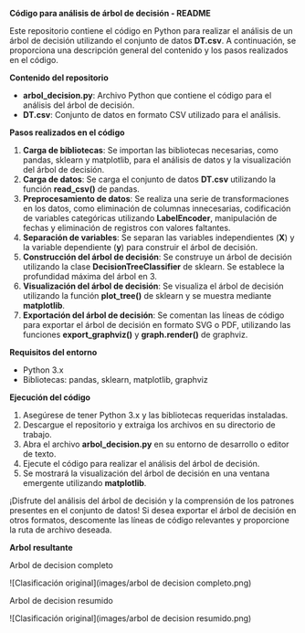 ﻿**Código para análisis de árbol de decisión - README**

Este repositorio contiene el código en Python para realizar el análisis de un árbol de decisión utilizando el conjunto de datos **DT.csv**. A continuación, se proporciona una descripción general del contenido y los pasos realizados en el código.

**Contenido del repositorio**

- **arbol\_decision.py**: Archivo Python que contiene el código para el análisis del árbol de decisión.
- **DT.csv**: Conjunto de datos en formato CSV utilizado para el análisis.

**Pasos realizados en el código**

1. **Carga de bibliotecas**: Se importan las bibliotecas necesarias, como pandas, sklearn y matplotlib, para el análisis de datos y la visualización del árbol de decisión.
1. **Carga de datos**: Se carga el conjunto de datos **DT.csv** utilizando la función **read\_csv()** de pandas.
1. **Preprocesamiento de datos**: Se realiza una serie de transformaciones en los datos, como eliminación de columnas innecesarias, codificación de variables categóricas utilizando **LabelEncoder**, manipulación de fechas y eliminación de registros con valores faltantes.
1. **Separación de variables**: Se separan las variables independientes (**X**) y la variable dependiente (**y**) para construir el árbol de decisión.
1. **Construcción del árbol de decisión**: Se construye un árbol de decisión utilizando la clase **DecisionTreeClassifier** de sklearn. Se establece la profundidad máxima del árbol en 3.
1. **Visualización del árbol de decisión**: Se visualiza el árbol de decisión utilizando la función **plot\_tree()** de sklearn y se muestra mediante **matplotlib**.
1. **Exportación del árbol de decisión**: Se comentan las líneas de código para exportar el árbol de decisión en formato SVG o PDF, utilizando las funciones **export\_graphviz()** y **graph.render()** de graphviz.

**Requisitos del entorno**

- Python 3.x
- Bibliotecas: pandas, sklearn, matplotlib, graphviz

**Ejecución del código**

1. Asegúrese de tener Python 3.x y las bibliotecas requeridas instaladas.
1. Descargue el repositorio y extraiga los archivos en su directorio de trabajo.
1. Abra el archivo **arbol\_decision.py** en su entorno de desarrollo o editor de texto.
1. Ejecute el código para realizar el análisis del árbol de decisión.
1. Se mostrará la visualización del árbol de decisión en una ventana emergente utilizando **matplotlib**.

¡Disfrute del análisis del árbol de decisión y la comprensión de los patrones presentes en el conjunto de datos! Si desea exportar el árbol de decisión en otros formatos, descomente las líneas de código relevantes y proporcione la ruta de archivo deseada.

**Arbol resultante**

Arbol de decision completo

![Clasificación original](images/arbol de decision completo.png)

Arbol de decision resumido

![Clasificación original](images/arbol de decision resumido.png)